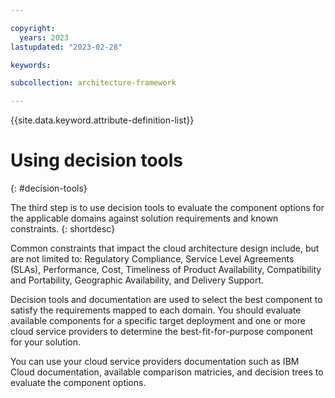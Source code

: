 ```yaml
---

copyright:
  years: 2023
lastupdated: "2023-02-28"

keywords:

subcollection: architecture-framework

---
```


{{site.data.keyword.attribute-definition-list}}


# Using decision tools
{: #decision-tools}

The third step is to use decision tools to evaluate the component options for the applicable domains against solution requirements and known constraints.
{: shortdesc}

Common constraints that impact the cloud architecture design include, but are not limited to: Regulatory Compliance, Service Level Agreements (SLAs), Performance, Cost, Timeliness of Product Availability, Compatibility and Portability, Geographic Availability, and Delivery Support.

Decision tools and documentation are used to select the best component to satisfy the requirements mapped to each domain. You should evaluate available components for a specific target deployment and one or more cloud service providers to determine the best-fit-for-purpose component for your solution.

You can use your cloud service providers documentation such as IBM Cloud documentation, available comparison matricies, and decision trees to evaluate the component options.
